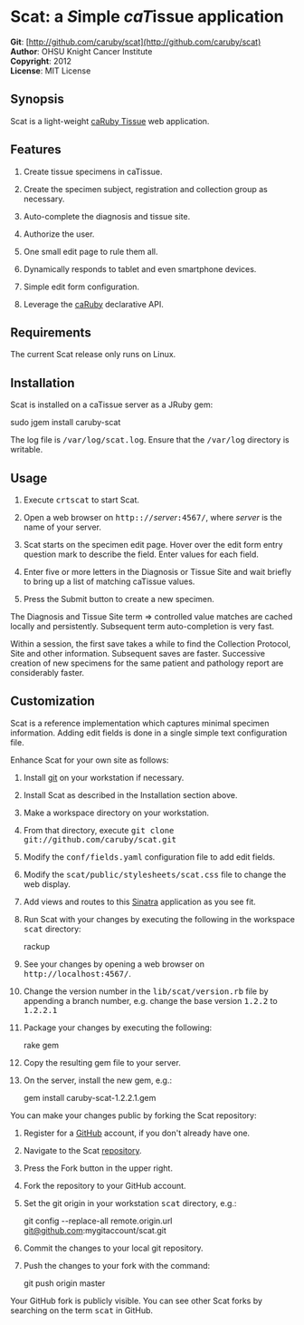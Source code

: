 Scat: a <em>S</em>imple <em>caT</em>issue application 
===========================================
**Git**:          [http://github.com/caruby/scat](http://github.com/caruby/scat)       
**Author**:       OHSU Knight Cancer Institute    
**Copyright**:    2012    
**License**:      MIT License    

Synopsis
--------
Scat is a light-weight [caRuby Tissue](http://caruby.rubyforge.org/tissue.html) web application.

Features
--------
1. Create tissue specimens in caTissue.

2. Create the specimen subject, registration and collection group as necessary.

3. Auto-complete the diagnosis and tissue site.

4. Authorize the user.

5. One small edit page to rule them all.

6. Dynamically responds to tablet and even smartphone devices.

7. Simple edit form configuration.

8. Leverage the [caRuby](http://caruby.rubyforge.org) declarative API.

Requirements
------------
The current Scat release only runs on Linux.

Installation
------------
Scat is installed on a caTissue server as a JRuby gem:

   sudo jgem install caruby-scat

The log file is <tt>/var/log/scat.log</tt>. Ensure that the <tt>/var/log</tt> directory is writable.

Usage
-----
1. Execute <tt>crtscat</tt> to start Scat.

2. Open a web browser on <tt>http:://</tt>_server_<tt>:4567/</tt>, where _server_ is the name of your server.

3. Scat starts on the specimen edit page. Hover over the edit form entry question mark to
   describe the field. Enter values for each field.

4. Enter five or more letters in the Diagnosis or Tissue Site and wait briefly to
   bring up a list of matching caTissue values.

5. Press the Submit button to create a new specimen.

The Diagnosis and Tissue Site term => controlled value matches are cached locally and
persistently. Subsequent term auto-completion is very fast.

Within a session, the first save takes a while to find the Collection Protocol, Site and
other information. Subsequent saves are faster. Successive creation of new specimens
for the same patient and pathology report are considerably faster. 

Customization
-------------
Scat is a reference implementation which captures minimal specimen information. Adding
edit fields is done in a single simple text configuration file.

Enhance Scat for your own site as follows:

1. Install [git](http://git-scm.com/) on your workstation if necessary.

2. Install Scat as described in the Installation section above. 

3. Make a workspace directory on your workstation.

4. From that directory, execute <tt>git clone git://github.com/caruby/scat.git</tt>

5. Modify the <tt>conf/fields.yaml</tt> configuration file to add edit fields.

6. Modify the <tt>scat/public/stylesheets/scat.css</tt> file to change the web display.

7. Add views and routes to this [Sinatra](http://www.sinatrarb.com/) application as you see fit.

8. Run Scat with your changes by executing the following in the workspace <tt>scat</tt> directory:

      rackup

9. See your changes by opening a web browser on <tt>http://localhost:4567/</tt>.

11. Change the version number in the <tt>lib/scat/version.rb</tt> file by appending a branch number,
    e.g. change the base version <tt>1.2.2</tt> to <tt>1.2.2.1</tt>

10. Package your changes by executing the following:

      rake gem
      
11. Copy the resulting gem file to your server.

12. On the server, install the new gem, e.g.:

      gem install caruby-scat-1.2.2.1.gem

You can make your changes public by forking the Scat repository:

1. Register for a [GitHub](https://github.com) account, if you don't already have one.

2. Navigate to the Scat [repository](https://github.com/caruby/scat).

3. Press the Fork button in the upper right.

4. Fork the repository to your GitHub account.

5. Set the git origin in your workstation <tt>scat</tt> directory, e.g.:

      git config --replace-all remote.origin.url git@github.com:mygitaccount/scat.git

6. Commit the changes to your local git repository.

7. Push the changes to your fork with the command:

    git push origin master

Your GitHub fork is publicly visible. You can see other Scat forks by searching on the
term <tt>scat</tt> in GitHub.




